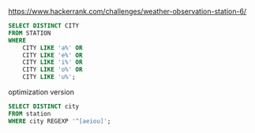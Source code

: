 https://www.hackerrank.com/challenges/weather-observation-station-6/

```SQL
SELECT DISTINCT CITY
FROM STATION
WHERE 
    CITY LIKE 'a%' OR
    CITY LIKE 'e%' OR
    CITY LIKE 'i%' OR
    CITY LIKE 'o%' OR
    CITY LIKE 'u%';
```
optimization version
```SQL
SELECT DISTINCT city
FROM station
WHERE city REGEXP '^[aeiou]';
```
